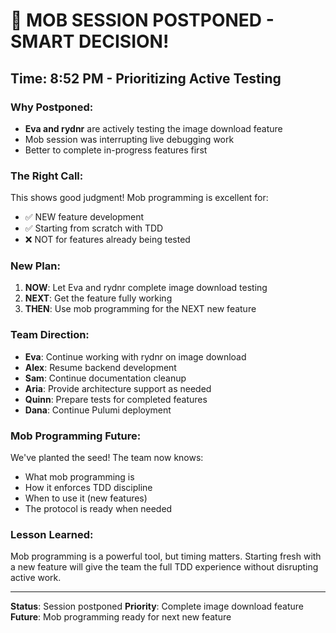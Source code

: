 # 🛑 MOB SESSION POSTPONED - SMART DECISION!

## Time: 8:52 PM - Prioritizing Active Testing

### Why Postponed:
- **Eva and rydnr** are actively testing the image download feature
- Mob session was interrupting live debugging work
- Better to complete in-progress features first

### The Right Call:
This shows good judgment! Mob programming is excellent for:
- ✅ NEW feature development
- ✅ Starting from scratch with TDD
- ❌ NOT for features already being tested

### New Plan:
1. **NOW**: Let Eva and rydnr complete image download testing
2. **NEXT**: Get the feature fully working
3. **THEN**: Use mob programming for the NEXT new feature

### Team Direction:
- **Eva**: Continue working with rydnr on image download
- **Alex**: Resume backend development
- **Sam**: Continue documentation cleanup
- **Aria**: Provide architecture support as needed
- **Quinn**: Prepare tests for completed features
- **Dana**: Continue Pulumi deployment

### Mob Programming Future:
We've planted the seed! The team now knows:
- What mob programming is
- How it enforces TDD discipline
- When to use it (new features)
- The protocol is ready when needed

### Lesson Learned:
Mob programming is a powerful tool, but timing matters. Starting fresh with a new feature will give the team the full TDD experience without disrupting active work.

---
**Status**: Session postponed
**Priority**: Complete image download feature
**Future**: Mob programming ready for next new feature